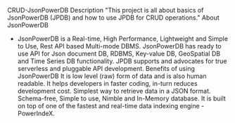 CRUD-JsonPowerDB
Description
"This project is all about basics of JsonPowerDB (JPDB) and how to use JPDB for CRUD operations."
About JsonPowerDB
- JsonPowerDB is a Real-time, High Performance, Lightweight and Simple to Use, Rest API based Multi-mode DBMS. JsonPowerDB has ready to use API for Json document DB, RDBMS, Key-value DB, GeoSpatial DB and Time Series DB functionality. JPDB supports and advocates for true serverless and pluggable API development.
Benefits of using JsonPowerDB
It is low level (raw) form of data and is also human readable.
It helps developers in faster coding, in-turn reduces development cost.
Simplest way to retrieve data in a JSON format.
Schema-free, Simple to use, Nimble and In-Memory database.
It is built on top of one of the fastest and real-time data indexing engine - PowerIndeX.
